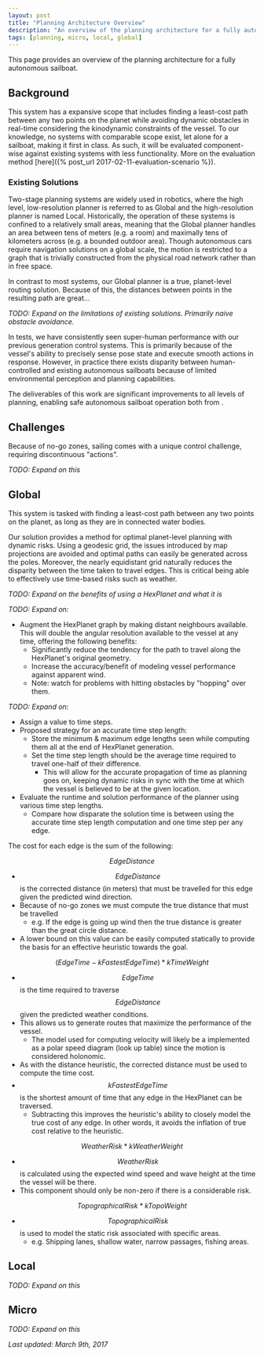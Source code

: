```yaml
---
layout: post
title: "Planning Architecture Overview"
description: "An overview of the planning architecture for a fully autonomous sailboat."
tags: [planning, micro, local, global]
---
```


This page provides an overview of the planning architecture for a fully autonomous sailboat.

## Background

This system has a expansive scope that includes finding a least-cost path between any two points on the planet while avoiding dynamic obstacles in real-time considering the kinodynamic constraints of the vessel. To our knowledge, no systems with comparable scope exist, let alone for a sailboat, making it first in class. As such, it will be evaluated component-wise against existing systems with less functionality. More on the evaluation method [here]({% post_url 2017-02-11-evaluation-scenario %}).

### Existing Solutions
Two-stage planning systems are widely used in robotics, where the high level, low-resolution planner is referred to as Global and the high-resolution planner is named Local. Historically, the operation of these systems is confined to a relatively small areas, meaning that the Global planner handles an area between tens of meters (e.g. a room) and maximally tens of kilometers across (e.g. a bounded outdoor area). Though autonomous cars require navigation solutions on a global scale, the motion is restricted to a graph that is trivially constructed from the physical road network rather than in free space.

In contrast to most systems, our Global planner is a true, planet-level routing solution. Because of this, the distances between points in the resulting path are great...

_TODO: Expand on the limitations of existing solutions. Primarily naive obstacle avoidance._

In tests, we have consistently seen super-human performance with our previous generation control systems. This is primarily because of the vessel's ability to precisely sense pose state and execute smooth actions in response. However, in practice there exists disparity between human-controlled and existing autonomous sailboats because of limited environmental perception and planning capabilities.

The deliverables of this work are significant improvements to all levels of planning, enabling safe autonomous sailboat operation both from .

## Challenges
Because of no-go zones, sailing comes with a unique control challenge, requiring discontinuous "actions".

_TODO: Expand on this_

## Global
This system is tasked with finding a least-cost path between any two points on the planet, as long as they are in connected water bodies.

Our solution provides a method for optimal planet-level planning with dynamic risks. Using a geodesic grid, the issues introduced by map projections are avoided and optimal paths can easily be generated across the poles.  Moreover, the nearly equidistant grid naturally reduces the disparity between the time taken to travel edges. This is critical being able to effectively use time-based risks such as weather.

_TODO: Expand on the benefits of using a HexPlanet and what it is_

_TODO: Expand on:_
- Augment the HexPlanet graph by making distant neighbours available. This will double the angular resolution available to the vessel at any time, offering the following benefits:
  - Significantly reduce the tendency for the path to travel along the HexPlanet's original geometry.
  - Increase the accuracy/benefit of modeling vessel performance against apparent wind.
  - Note: watch for problems with hitting obstacles by "hopping" over them.

_TODO: Expand on:_
- Assign a value to time steps.
- Proposed strategy for an accurate time step length:
  - Store the minimum & maximum edge lengths seen while computing them all at the end of HexPlanet generation.
  - Set the time step length should be the average time required to travel one-half of their difference.
    - This will allow for the accurate propagation of time as planning goes on, keeping dynamic risks in sync with the time at which the vessel is believed to be at the given location.
- Evaluate the runtime and solution performance of the planner using various time step lengths.
  - Compare how disparate the solution time is between using the accurate time step length computation and one time step per any edge.

The cost for each edge is the sum of the following:

$$EdgeDistance$$

- $$EdgeDistance$$ is the corrected distance (in meters) that must be travelled for this edge given the predicted wind direction.
- Because of no-go zones we must compute the true distance that must be travelled
  - e.g. If the edge is going up wind then the true distance is greater than the great circle distance.
- A lower bound on this value can be easily computed statically to provide the basis for an effective heuristic towards the goal.

$$(EdgeTime - kFastestEdgeTime) * kTimeWeight$$

- $$EdgeTime$$ is the time required to traverse $$EdgeDistance$$ given the predicted weather conditions.
- This allows us to generate routes that maximize the performance of the vessel.
  - The model used for computing velocity will likely be a implemented as a polar speed diagram (look up table) since the motion is considered holonomic.
- As with the distance heuristic, the corrected distance must be used to compute the time cost.
- $$kFastestEdgeTime$$ is the shortest amount of time that any edge in the HexPlanet can be traversed.
  - Subtracting this improves the heuristic's ability to closely model the true cost of any edge. In other words, it avoids the inflation of true cost relative to the heuristic.

$$WeatherRisk * kWeatherWeight$$

- $$WeatherRisk$$ is calculated using the expected wind speed and wave height at the time the vessel will be there.
- This component should only be non-zero if there is a considerable risk.

$$TopographicalRisk * kTopoWeight$$

- $$TopographicalRisk$$ is used to model the static risk associated with specific areas.
  - e.g. Shipping lanes, shallow water, narrow passages, fishing areas.

## Local
_TODO: Expand on this_

## Micro
_TODO: Expand on this_

_Last updated: March 9th, 2017_
